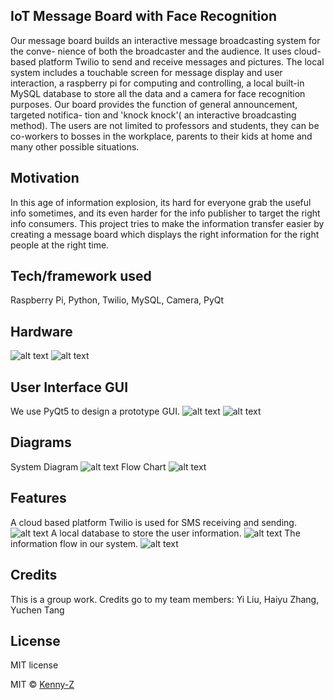 ## IoT Message Board with Face Recognition
Our message board builds an interactive message broadcasting system for the conve-
nience of both the broadcaster and the audience. It uses cloud-based platform Twilio to
send and receive messages and pictures. The local system includes a touchable screen
for message display and user interaction, a raspberry pi for computing and controlling,
a local built-in MySQL database to store all the data and a camera for face recognition
purposes. Our board provides the function of general announcement, targeted notifica-
tion and 'knock knock'( an interactive broadcasting method). The users are not limited
to professors and students, they can be co-workers to bosses in the workplace, parents
to their kids at home and many other possible situations.

## Motivation
In this age of information explosion, its hard for everyone grab the useful info sometimes, and its even harder for the info publisher to target the right info consumers.
This project tries to make the information transfer easier by creating a message board which displays the right information for the right people at the right time.

## Tech/framework used
Raspberry Pi, Python, Twilio, MySQL, Camera, PyQt

## Hardware
![alt text](https://github.com/Kenny-Z/CloudBased-Message-Board-with-Face-Recognition/blob/main/resource/images/face.jpg?raw=true)
![alt text](https://github.com/Kenny-Z/CloudBased-Message-Board-with-Face-Recognition/blob/main/resource/images/back.jpg?raw=true)

## User Interface GUI
We use PyQt5 to design a prototype GUI.
![alt text](https://github.com/Kenny-Z/CloudBased-Message-Board-with-Face-Recognition/blob/main/resource/images/66.png?raw=true)
![alt text](https://github.com/Kenny-Z/CloudBased-Message-Board-with-Face-Recognition/blob/main/resource/images/capture.png?raw=true)


## Diagrams
System Diagram
![alt text](https://github.com/Kenny-Z/CloudBased-Message-Board-with-Face-Recognition/blob/main/resource/images/systemdiagram.png?raw=true)
Flow Chart
![alt text](https://github.com/Kenny-Z/CloudBased-Message-Board-with-Face-Recognition/blob/main/resource/images/flowchart.png?raw=true)


## Features
A cloud based platform Twilio is used for SMS receiving and sending.
![alt text](https://github.com/Kenny-Z/CloudBased-Message-Board-with-Face-Recognition/blob/main/resource/images/Twilio.PNG?raw=true)
A local database to store the user information.
![alt text](https://github.com/Kenny-Z/CloudBased-Message-Board-with-Face-Recognition/blob/main/resource/images/database.PNG?raw=true)
The information flow in our system.
![alt text](https://github.com/Kenny-Z/CloudBased-Message-Board-with-Face-Recognition/blob/main/resource/images/communication.PNG?raw=true)

## Credits
This is a group work. Credits go to my team members: Yi Liu, Haiyu Zhang, Yuchen Tang

## License
MIT license

MIT © [Kenny-Z]()
 
